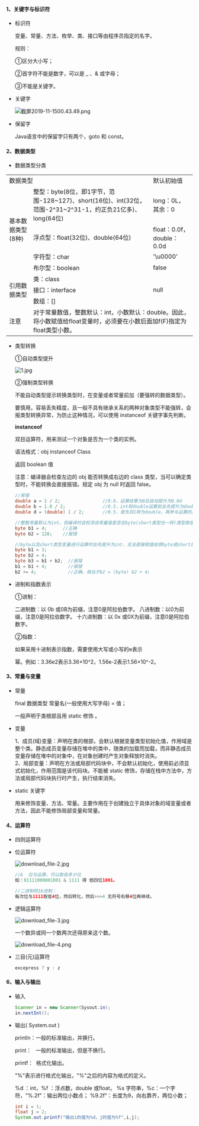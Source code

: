 #### 1、关键字与标识符

- 标识符
  
  变量、常量、方法、枚举、类、接口等由程序员指定的名字。
  
  规则：
  
  ①区分大小写；
  
  ②首字符不能是数字，可以是 _  、& 或字母；
  
  ③不能是关键字。

- 关键字
  
  ![截屏2019-11-1500.43.49.png](../../images/006evuW4gy1g8y1qf4f3yj31020pwakd.jpg)

- 保留字
  
  Java语言中的保留字只有两个，goto 和 const。

#### 2、数据类型

- 数据类型分类

<div>
    <table>
        <tr>
            <td colspan="2">数据类型</td>
            <td>默认初始值</td>
        </tr>
        <tr>
            <td rowspan="4">基本数据类型(8种)</td>
            <td>整型：byte(8位，即1字节，范围-128~127)、short(16位)、int(32位，范围-2^31~2^31-1，约正负21亿多)、long(64位)</td>
            <td>long：0L，其余：0</td>
        </tr>
        <tr>
            <td>浮点型：float(32位)、double(64位)</td>
            <td>float：0.0f，double：0.0d</td>
        </tr>
        <tr>
            <td>字符型：char</td>
            <td>'\u0000'</td>
        </tr>
        <tr>
            <td>布尔型：boolean</td>
            <td>false</td>
        </tr>
        <tr>
            <td rowspan="3">引用数据类型</td>
            <td>类：class</td>
            <td rowspan="3">null</td>
        <tr>
            <td>接口：interface</td>
        </tr>
        <tr>
            <td>数组：[]</td>
        </tr>
        <tr>
            <td>注意</td>
            <td colspan="2">对于常量数值，整数默认：int，小数默认：double。因此，将小数赋值给float变量时，必须要在小数后面加f(F)指定为float类型小数。</td>
        </tr>
    </table>
</div>

- 类型转换
  
  ①自动类型提升
  
  ![1.jpg](../../images/006evuW4gy1g8xxmzmghdj30u006gaa8.jpg)
  
  ②强制类型转换
  
  不能自动类型提示转换类型时，在变量或者常量前加（要强转的数据类型）。
  
  要慎用，容易丢失精度，且一般不具有继承关系的两种对象类型不能强转，会报类型转换异常，为防止这种情况，可以使用 instanceof 关键字事先判断。
  
  **instanceof** 
  
  双目运算符，用来测试一个对象是否为一个类的实例。
  
  语法格式：obj instanceof Class
  
  返回 boolean 值
  
  注意：编译器会检查左边的 obj 能否转换成右边的 class 类型，当可以确定类型时，不能转换会直接报错。规定 obj 为 null 时返回 false。
  
  ```java
  //易错
  double a = 1 / 2;                //0.0，运算结果为0后自动提升为0.0d
  double b = 1.0 / 2;              //0.5，int和double运算前会先提升为double
  double d = (double) 1 / 2;       //0.5，是先将1转为double，再参与运算的。
  
  //整数常量默认为int，但编译时会检测该常量值是否在byte(short类型也一样)类型取值范围内，若是，则会默认强转并赋值，否则报错。
  byte b1 = 4;      //正确
  byte b2 = 128;    //报错  
  
  //byte以及short类型变量进行运算时会先提升为int，无法直接赋值给原byte或short类型，会报错提示可能精度缺失。但使用+=、-=等带等号的运算符时，会默认强转不会报错。
  byte b1 = 3;
  byte b2 = 4;
  byte b3 = b1 + b2;  //报错
  b1 = b1 + 4;        //报错
  b2 += 4;            //正确，相当于b2 = (byte) b2 + 4;
  ```

- 进制和指数表示
  
  ①进制：
  
  二进制数：以 0b 或0B为前缀，注意0是阿拉伯数字。
  八进制数：以0为前缀，注意0是阿拉伯数字。 
  十六进制数：以 0x 或0X为前缀，注意0是阿拉伯数字。
  
  ②指数：
  
  如果采用十进制表示指数，需要使用大写或小写的e表示
  
  幂。例如：3.36e2表示3.36×10^2，1.56e-2表示1.56×10^-2。

#### 3、常量与变量

- 常量
  
  final 数据类型 常量名(一般使用大写字母) = 值；
  
  一般声明于类根部且用 static 修饰 。

- 变量
  
  1、成员(域)变量：声明在类的根部，会默认根据变量类型初始化值，作用域是整个类。静态成员变量存储在堆中的类中，随类的加载而加载，而非静态成员变量存储在堆中的对象中，在对象创建时产生对象释放时消失。   
  2、局部变量：声明在方法或局部代码块中，不会默认初始化，使用前必须显式初始化，作用范围是该代码块。不能被 static 修饰，存储在栈中方法中，方法或局部代码块执行时产生，执行结束消失。  

- static 关键字
  
  用来修饰变量、方法、常量。主要作用在于创建独立于具体对象的域变量或者方法，因此不能修饰局部变量和常量。

#### 4、运算符

- 四则运算符
  
  

- 位运算符
  
  ![download_file-2.jpg](../../images/006evuW4gy1g8y16quivij30u00mbdj5.jpg)
  
  ```java
  //&  位与运算，可以取低多少位
  如：01111000001001 & 1111 得 低四位1001。
  
  //二进制转16进制：
  每次位与1111取低4位，然后转化，然后>>>4 无符号右移4位再继续。
  ```

- 逻辑运算符
  
  ![download_file-3.jpg](../../images/006evuW4gy1g8y17dcf08j30u00gvwh1.jpg)
  
  一个数异或同一个数两次还得原来这个数。
  
  ![download_file-4.png](../../images/006evuW4gy1g8y1cb6aqtj30v10fugq2.jpg)

- 三目(元)运算符
  
  ```java
  excepress ? y : z
  ```

#### 6、输入与输出

- 输入
  
  ```java
  Scanner in = new Scanner(Sysout.in);
  in.nextInt();
  ```

- 输出( System.out )
  
  println：一般的标准输出，并换行。
  
  print：   一般的标准输出，但是不换行。
  
  printf：  格式化输出。
  
  "%"表示进行格式化输出，"%"之后的内容为格式的定义。
  
  %d ：int，%f ：浮点数，double 或float，
  %s 字符串，%c：一个字符，"%.2f"：输出两位小数点；
  %9.2f"：长度为9，向右靠齐，两位小数；
  
  ```java
  int i = 1;
  float j = 2;
  System.out.printf("输出i的值为%d，j的值为%f",i,j);
  ```
  
  
